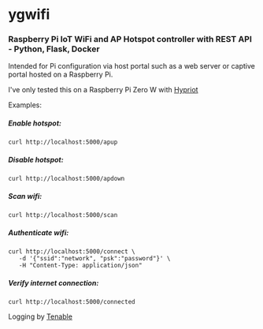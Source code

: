 # ygwifi

### Raspberry Pi IoT WiFi and AP Hotspot controller with REST API - Python, Flask, Docker

Intended for Pi configuration via host portal such as a web server or captive portal hosted on a Raspberry Pi.

I've only tested this on a Raspberry Pi Zero W with [Hypriot](https://blog.hypriot.com/downloads/)

Examples:

##### Enable hotspot:
``` 
curl http://localhost:5000/apup
```

##### Disable hotspot:
``` 
curl http://localhost:5000/apdown
```

##### Scan wifi:
``` 
curl http://localhost:5000/scan
```

##### Authenticate wifi:
``` 
curl http://localhost:5000/connect \
   -d '{"ssid":"network", "psk":"password"}' \
   -H "Content-Type: application/json"
```

##### Verify internet connection:
``` 
curl http://localhost:5000/connected
```

Logging by [Tenable](https://github.com/tenable/flask-logging-demo)